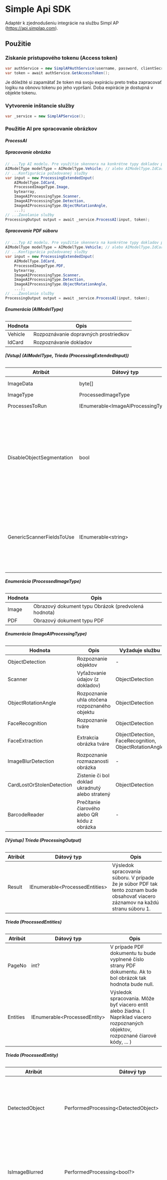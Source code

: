 # Simple Api SDK
Adaptér k zjednodušeniu integrácie na službu Simpl AP (https://api.simplap.com).

## Použitie

### Získanie prístupového tokenu (Access token)
```cs
var authService = new SimplAPAuthService(username, password, clientSecret, tenant);
var token = await authService.GetAccessToken();
```

Je dôležité si zapamätať že token má svoju expiráciu preto treba zapracovať logiku na obnovu tokenu po jeho vypršaní. Doba expirácie je dostupná v objekte tokenu. 

### Vytvorenie inštancie služby
```cs
var _service = new SimplAPService();
```

### Použitie AI pre spracovanie obrázkov

#### _ProcessAI_
##### Spracovanie obrázka

```cs
// ...Typ AI modelu. Pre využitie skennera na konkrétne typy dokladov použite prosím AIModelType.IdCard
AIModelType modelType = AIModelType.Vehicle; // alebo AIModelType.IdCard
// ...Konfigurácia požadovanej služby
var input = new ProcessingExtendedInput(
    AIModelType.IdCard,
    ProcessedImageType.Image,
    bytearray,
    ImageAIProcessingType.Scanner,
    ImageAIProcessingType.Detection,
    ImageAIProcessingType.ObjectRotationAngle, 
    ...);
// ...Zavolanie služby
ProcessingOutput output = await _service.ProcessAI(input, token);
```

##### Spracovanie PDF súboru
```cs
// ...Typ AI modelu. Pre využitie skennera na konkrétne typy dokladov použite prosím AIModelType.IdCard
AIModelType modelType = AIModelType.Vehicle; // alebo AIModelType.IdCard
// ...Konfigurácia požadovanej služby
var input = new ProcessingExtendedInput(
    AIModelType.IdCard,
    ProcessedImageType.PDF,
    bytearray,
    ImageAIProcessingType.Scanner,
    ImageAIProcessingType.Detection,
    ImageAIProcessingType.ObjectRotationAngle, 
    ...);
// ...Zavolanie služby
ProcessingOutput output = await _service.ProcessAI(input, token);
```

##### Enumerácia (AIModelType)
##
| Hodnota | Opis |
| - | - |
| Vehicle | Rozpoznávanie dopravných prostriedkov |
| IdCard | Rozpoznávanie dokladov |

##### [Vstup] (AIModelType, Trieda (ProcessingExtendedInput))
##
| Atribút | Dátový typ | Opis |
| - | - | - |
| ImageData | byte[] | Dátová reprezentácia obrázka, tzv. byte array |
| ImageType | ProcessedImageType | Typ obrazového dokumentu |
| ProcessesToRun | IEnumerable&lt;ImageAIProcessingType&gt; | Zoznam typov akcií, ktoré majú byť prevedené |
| DisableObjectSegmentation | bool | Nastavenie spracovania v segmentovanom režime. Predvolená hodnota je false tj. spracovanie prebieha v segmentovanom režime. Pri segmentovanom režime spracovania sa jednotlivé procesy (Skenovanie, Rozpoznanie Tváre, ...) vykonávajú na rozpoznané objekty cez cez spracovanie Detection. Segmentované spracovanie je nevyhnutné pre proces skenovania konkrétnych typov dokladov. |
| GenericScannerFieldsToUse | IEnumerable&lt;string&gt; | Zoznam typov polí ktoré sa majú použiť pre skenovanie. Tento parameter vyplňte iba pri nesegmentovanom spracovaní, kedy môžete skenovať hocijaký typ dokumentu a hľadať v ňom konkrétne typy rozpoznateľných údajov. Zoznam dostupných rozpoznateľných údajov získate cez funkciu GetAvailableGenericScannerFields. |

##### Enumerácia (ProcessedImageType)
##
| Hodnota | Opis |
| - | - |
| Image | Obrazový dokument typu Obrázok (predvolená hodnota) |
| PDF | Obrazový dokument typu PDF |

##### Enumerácia (ImageAIProcessingType)
##
| Hodnota | Opis | Vyžaduje službu |
| - | - | - |
| ObjectDetection | Rozpoznanie objektov | - |
| Scanner | Vyťažovanie údajov (z dokladov) | ObjectDetection |
| ObjectRotationAngle | Rozpoznanie uhla otočena rozpoznaného objektu | ObjectDetection |
| FaceRecognition | Rozpoznanie tváre | ObjectDetection |
| FaceExtraction | Extrakcia obrázka tváre | ObjectDetection, FaceRecognition, ObjectRotationAngle |
| ImageBlurDetection | Rozpoznanie rozmazanosti obrázka | - |
| CardLostOrStolenDetection | Zistenie či bol doklad ukradnutý alebo stratený | ObjectDetection |
| BarcodeReader | Prečítanie čiarového alebo QR kódu z obrázka | - |

##### [Výstup] Trieda (ProcessingOutput)
##
| Atribút | Dátový typ | Opis |
| - | - | - |
| Result | IEnumerable&lt;ProcessedEntities&gt; | Výsledok spracovania súboru. V prípade že je súbor PDF tak tento zoznam bude obsahovať viacero záznamov na každú stranu súboru 1.  |

##### Trieda (ProcessedEntities) 
##
| Atribút | Dátový typ | Opis |
| - | - | - |
| PageNo | int? | V prípade PDF dokumentu tu bude vyplnené číslo strany PDF dokumentu. Ak to bol obrázok tak hodnota bude null. |
| Entities | IEnumerable&lt;ProcessedEntity&gt; |  Výsledok spracovania. Môže byť viacero entít alebo žiadna. ( Napríklad viacero rozpoznaných objektov, rozpoznané čiarové kódy, ... ) |

##### Trieda (ProcessedEntity) 
##
| Atribút | Dátový typ | Opis |
| - | - | - |
| DetectedObject | PerformedProcessing&lt;DetectedObject&gt; | Rozpoznaný objekt. V prípade že rozpoznávanie prebehlo bude nastavený príznak WasProcessingPerformed = true. Ak bolo rozpoznávanie úspešné, bude nastavený príznak WasProcessingSuccessful = true. |
| IsImageBlurred | PerformedProcessing&lt;bool?&gt; | Rozpoznaná rozmazanosť obrázka. V prípade že rozpoznávanie prebehlo bude nastavený príznak WasProcessingPerformed = true. Ak bolo rozpoznávanie úspešné, bude nastavený príznak WasProcessingSuccessful = true. |
| ScannedData | PerformedProcessing&lt;ScannerResult&gt; | Vyťažené údaje z rozpoznaného objektu. V prípade že rozpoznávanie prebehlo bude nastavený príznak WasProcessingPerformed = true. Ak bolo rozpoznávanie úspešné, bude nastavený príznak WasProcessingSuccessful = true. |
| DetectedFaces | PerformedProcessing&lt;IEnumerable&lt;FaceAnnotationDto&gt;, FaceAnnotationDto&gt; | Rozpoznané tváre. V prípade že je zapnuté aj vyťažovanie tváre tak aj base64 enkódovaný obrázok tváre. V prípade že rozpoznávanie prebehlo bude nastavený príznak WasProcessingPerformed = true. Ak bolo rozpoznávanie úspešné, bude nastavený príznak WasProcessingSuccessful = true. |
| RollAngle | PerformedProcessing&lt;double?&gt; | Rozpoznaný uhol otočenia objektu. V prípade že rozpoznávanie prebehlo bude nastavený príznak WasProcessingPerformed = true. Ak bolo rozpoznávanie úspešné, bude nastavený príznak WasProcessingSuccessful = true. |
| WasCardLostOrStolen | PerformedProcessing&lt;bool?&gt; | Rozpoznaná vlastnosť či bol doklad stratený alebo ukradnutý. Aktuálne vieme túto vlastnosť rozpoznať pre typ dokladu Pas a Občiansky preukaz. V prípade že rozpoznávanie prebehlo bude nastavený príznak WasProcessingPerformed = true. Ak bolo rozpoznávanie úspešné, bude nastavený príznak WasProcessingSuccessful = true. |
| DetectedBarcode | PerformedProcessing&lt;BarcodeDto&gt; | Rozpoznaný čirový alebo QR kód. V prípade že rozpoznávanie prebehlo bude nastavený príznak WasProcessingPerformed = true. Ak bolo rozpoznávanie úspešné, bude nastavený príznak WasProcessingSuccessful = true. |

##### Trieda (PerformedProcessing)
##
| Atribút | Dátový typ | Opis |
| - | - | - |
| WasProcessingPerformed | bool | Informácia či bolo spracovanie vykonané |
| WasProcessingSuccessful | string | Či bolo spracovanie úspešné |
| ImageAIProcessingType | ImageAIProcessingType | Typ spracovania na základe ktorého prebehlo spracovanie |
| Result | TProcessedItem | Výsledok spracovania |

##### Trieda (DetectedObject)
##
| Atribút | Dátový typ | Opis |
| - | - | - |
| BBox | BBox | Bounding Box zdetegovaného objektu |
| Category | string | Kategória rozpoznaného objektu |
| Score | double | Miera istoty detekcie |

##### Trieda (BBox)
##
| Atribút | Dátový typ |
| - | - |
| Xmax | double |
| Xmin | double |
| Ymax | double |
| Ymin | double |


##### Trieda (ScannerResult)
##
| Atribút | Dátový typ | Opis |
| - | - | - |
| FirstName | string | - |
| LastName | string | - |
| Gender | Gender | - |
| IdNumber | string | - |
| Nationality | string | - |
| BirthNumber | string | - |
| IssuedBy | string | - |
| IssuedDate | DateTime? | - |
| DateOfBirth | DateTime? | - |
| ExpiryDate | DateTime? | - |
| Address | string | - |
| StreetName | string | - |
| City | string | - |
| StreetNumber | string | - |
| PostalCode | string | - |
| CountryCode | string | - |
| MaidenName | string | - |
| PlaceOfBirth | string | - |
| Title | string | - |
| BloodType | string | - |
| DateOfBirth | DateTime? | - |
| ValidFrom | DateTime? | - |
| ValidUntil | DateTime? | - |
| LicenseAllowedCategories | List&lt;string&gt; | - |
| LicensePlate | string | - |
| Owner | string | - |
| VIN | string | - |
| CompanyName | string | - |
| Manufacturer | string | - |
| Variant | string | - |
| Model | string | - |
| LargestWeight | string | - |
| OperationalWeight | string | - |
| Category | string | - |
| TypeNumber | string | - |
| LargestTrailerTowingWeightO1Kg | int? | - |
| LargestTrailerTowingWeightO2Kg | int? | - |
| EngineVolume | string | - |
| EnginePerformance | string | - |
| FuelType | string | - |
| Paint | string | - |
| NumOfSeats | int? | - |
| MaxSpeed | int? | - |
| Type | string | - |

##### Enumerácia (Gender)
##
| Hodnota | Opis |
| - | - |
| Male | - |
| Female | - |


##### Trieda (FaceAnnotationDto)
##
| Atribút | Dátový typ |
| - | - |
| BoundingPoly | BoundingPolyDto |
| FdBoundingPoly | BoundingPolyDto |
| Landmarks | IEnumerable&lt;LandmarkDto&gt; |
| RollAngle | float |
| PanAngle | float |
| TiltAngle | float |
| DetectionConfidence | float |
| LandmarkingConfidence | float |
| JoyLikelihood | FaceAnnotationLikelihood |
| SorrowLikelihood | FaceAnnotationLikelihood |
| AngerLikelihood | FaceAnnotationLikelihood |
| SurpriseLikelihood | FaceAnnotationLikelihood |
| UnderExposedLikelihood | FaceAnnotationLikelihood |
| BlurredLikelihood | FaceAnnotationLikelihood |
| HeadwearLikelihood | FaceAnnotationLikelihood |
| DetectedFaceImageBase64 | string |

##### Trieda (BoundingPolyDto)
##
| Atribút | Dátový typ |
| - | - | - |
| Vertices | IEnumerable&lt;VertexDto&gt; |
| NormalizedVertices | IEnumerable&lt;NormalizedVertexDto&gt; |

##### Trieda (VertexDto)
##
| Atribút | Dátový typ |
| - | - | 
| X | int |
| Y | int |

##### Trieda (NormalizedVertexDto)
##
| Atribút | Dátový typ |
| - | - |
| X | float |
| Y | float |

##### Trieda (LandmarkDto)
##
| Atribút | Dátový typ |
| - | - |
| Type | LandmarkType |
| Position | PositionDto |

##### Enumerácia (LandmarkType)
##
| Hodnota | Opis |
| - | - |
| UnknownLandmark | - |
| LeftEye | - |
| RightEye | - |
| LeftOfLeftEyebrow | - |
| RightOfLeftEyebrow | - |
| LeftOfRightEyebrow | - |
| RightOfRightEyebrow | - |
| MidpointBetweenEyes | - |
| NoseTip | - |
| UpperLip | - |
| LowerLip | - |
| MouthLeft | - |
| MouthRight | - |
| MouthCenter | - |
| NoseBottomRight | - |
| NoseBottomLeft | - |
| NoseBottomCenter | - |
| LeftEyeTopBoundary | - |
| LeftEyeRightCorner | - |
| LeftEyeBottomBoundary | - |
| LeftEyeLeftCorner | - |
| RightEyeTopBoundary | - |
| RightEyeRightCorner | - |
| RightEyeBottomBoundary | - |
| RightEyeLeftCorner | - |
| LeftEyebrowUpperMidpoint | - |
| RightEyebrowUpperMidpoint | - |
| LeftEarTragion | - |
| RightEarTragion | - |
| LeftEyePupil | - |
| RightEyePupil | - |
| ForeheadGlabella | - |
| ChinGnathion | - |
| ChinLeftGonion | - |
| ChinRightGonion | - |
| LeftCheekCenter | - |
| RightCheekCenter | - |

##### Trieda (PositionDto)
##
| Atribút | Dátový typ | Opis |
| - | - | - |
| X | float | - |
| Y | float | - |
| Z | float | - |

##### Enumerácia (FaceAnnotationLikelihood)
##
| Hodnota | Opis |
| - | - |
| Unknown | - |
| VeryUnlikely | - |
| Unlikely | - |
| Possible | - |
| Likely | - |
| VeryLikely | - |
